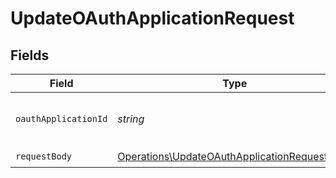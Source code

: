 # UpdateOAuthApplicationRequest


## Fields

| Field                                                                                                        | Type                                                                                                         | Required                                                                                                     | Description                                                                                                  |
| ------------------------------------------------------------------------------------------------------------ | ------------------------------------------------------------------------------------------------------------ | ------------------------------------------------------------------------------------------------------------ | ------------------------------------------------------------------------------------------------------------ |
| `oauthApplicationId`                                                                                         | *string*                                                                                                     | :heavy_check_mark:                                                                                           | The ID of the OAuth application to update                                                                    |
| `requestBody`                                                                                                | [Operations\UpdateOAuthApplicationRequestBody](../../Models/Operations/UpdateOAuthApplicationRequestBody.md) | :heavy_check_mark:                                                                                           | N/A                                                                                                          |